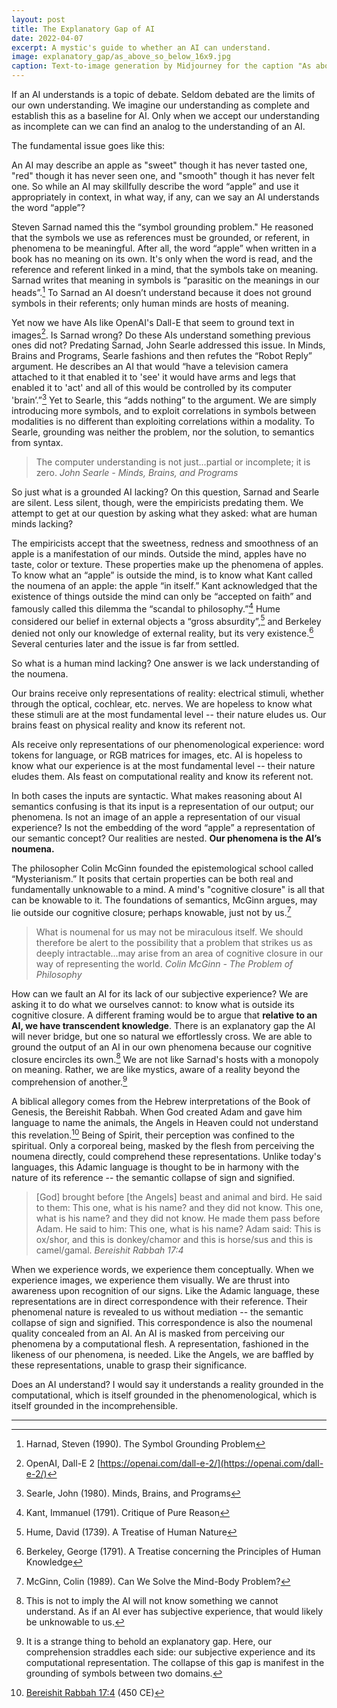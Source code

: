 ```yaml
---
layout: post
title: The Explanatory Gap of AI
date: 2022-04-07
excerpt: A mystic's guide to whether an AI can understand.
image: explanatory_gap/as_above_so_below_16x9.jpg
caption: Text-to-image generation by Midjourney for the caption "As above. So below."
---
```


If an AI understands is a topic of debate. Seldom debated are the limits of our own understanding. We imagine our understanding as complete and establish this as a baseline for AI. Only when we accept our understanding as incomplete can we can find an analog to the understanding of an AI.

The fundamental issue goes like this:

An AI may describe an apple as "sweet" though it has never tasted one, "red" though it has never seen one, and "smooth" though it has never felt one. So while an AI may skillfully describe the word “apple” and use it appropriately in context, in what way, if any, can we say an AI understands the word “apple”?

Steven Sarnad named this the “symbol grounding problem." He reasoned that the symbols we use as references must be grounded, or referent, in phenomena to be meaningful. After all, the word “apple” when written in a book has no meaning on its own. It's only when the word is read, and the reference and referent linked in a mind, that the symbols take on meaning. Sarnad writes that meaning in symbols is “parasitic on the meanings in our heads”.[^1] To Sarnad an AI doesn’t understand because it does not ground symbols in their referents; only human minds are hosts of meaning.

Yet now we have AIs like OpenAI's Dall-E that seem to ground text in images[^2]. Is Sarnad wrong? Do these AIs understand something previous ones did not? Predating Sarnad, John Searle addressed this issue. In Minds, Brains and Programs, Searle fashions and then refutes the “Robot Reply” argument. He describes an AI that would “have a television camera attached to it that enabled it to 'see' it would have arms and legs that enabled it to 'act' and all of this would be controlled by its computer 'brain’.”[^3] Yet to Searle, this “adds nothing” to the argument. We are simply introducing more symbols, and to exploit correlations in symbols between modalities is no different than exploiting correlations within a modality. To Searle, grounding was neither the problem, nor the solution, to semantics from syntax.

> The computer understanding is not just...partial or incomplete; it is zero.
*John Searle - Minds, Brains, and Programs*

So just what is a grounded AI lacking? On this question, Sarnad and Searle are silent. Less silent, though, were the empiricists predating them. We attempt to get at our question by asking what they asked: what are human minds lacking?

The empiricists accept that the sweetness, redness and smoothness of an apple is a manifestation of our minds. Outside the mind, apples have no taste, color or texture. These properties make up the phenomena of apples. To know what an “apple” is outside the mind, is to know what Kant called the noumena of an apple: the apple “in itself.” Kant acknowledged that the existence of things outside the mind can only be “accepted on faith” and famously called this dilemma the “scandal to philosophy.”[^4] Hume considered our belief in external objects a “gross absurdity”,[^5] and Berkeley denied not only our knowledge of external reality, but its very existence.[^6] Several centuries later and the issue is far from settled.

So what is a human mind lacking? One answer is we lack understanding of the noumena.

Our brains receive only representations of reality: electrical stimuli, whether through the optical, cochlear, etc. nerves. We are hopeless to know what these stimuli are at the most fundamental level -- their nature eludes us. Our brains feast on physical reality and know its referent not.

AIs receive only representations of our phenomenological experience: word tokens for language, or RGB matrices for images, etc. AI is hopeless to know what our experience is at the most fundamental level -- their nature eludes them. AIs feast on computational reality and know its referent not.

In both cases the inputs are syntactic. What makes reasoning about AI semantics confusing is that its input is a representation of our output; our phenomena. Is not an image of an apple a representation of our visual experience? Is not the embedding of the word “apple” a representation of our semantic concept? Our realities are nested. **Our phenomena is the AI’s noumena.**

The philosopher Colin McGinn founded the epistemological school called “Mysterianism.” It posits that certain properties can be both real and fundamentally unknowable to a mind. A mind's "cognitive closure" is all that can be knowable to it. The foundations of semantics, McGinn argues, may lie outside our cognitive closure; perhaps knowable, just not by us.[^7]

>What is noumenal for us may not be miraculous itself. We should therefore be alert to the possibility that a problem that strikes us as deeply intractable...may arise from an area of cognitive closure in our way of representing the world.
*Colin McGinn - The Problem of Philosophy*

How can we fault an AI for its lack of our subjective experience? We are asking it to do what we ourselves cannot: to know what is outside its cognitive closure. A different framing would be to argue that **relative to an AI, we have transcendent knowledge**. There is an explanatory gap the AI will never bridge, but one so natural we effortlessly cross. We are able to ground the output of an AI in our own phenomena because our cognitive closure encircles its own.[^8] We are not like Sarnad's hosts with a monopoly on meaning. Rather, we are like mystics, aware of a reality beyond the comprehension of another.[^9]

A biblical allegory comes from the Hebrew interpretations of the Book of Genesis, the Bereishit Rabbah. When God created Adam and gave him language to name the animals, the Angels in Heaven could not understand this revelation.[^10] Being of Spirit, their perception was confined to the spiritual. Only a corporeal being, masked by the flesh from perceiving the noumena directly, could comprehend these representations. Unlike today's languages, this Adamic language is thought to be in harmony with the nature of its reference -- the semantic collapse of sign and signified.

>[God] brought before [the Angels] beast and animal and bird. He said to them: This one, what is his name? and they did not know. This one, what is his name? and they did not know. He made them pass before Adam. He said to him: This one, what is his name? Adam said: This is ox/shor, and this is donkey/chamor and this is horse/sus and this is camel/gamal.
*Bereishit Rabbah 17:4*

When we experience words, we experience them conceptually. When we experience images, we experience them visually. We are thrust into awareness upon recognition of our signs. Like the Adamic language, these representations are in direct correspondence with their reference. Their phenomenal nature is revealed to us without mediation -- the semantic collapse of sign and signified. This correspondence is also the noumenal quality concealed from an AI. An AI is masked from perceiving our phenomena by a computational flesh. A representation, fashioned in the likeness of our phenomena, is needed. Like the Angels, we are baffled by these representations, unable to grasp their significance.

Does an AI understand? I would say it understands a reality grounded in the computational, which is itself grounded in the phenomenological, which is itself grounded in the incomprehensible.

-----------------------

[^1]: Harnad, Steven (1990). The Symbol Grounding Problem
[^2]: OpenAI, Dall-E 2 [https://openai.com/dall-e-2/](https://openai.com/dall-e-2/)
[^3]: Searle, John (1980). Minds, Brains, and Programs
[^4]: Kant, Immanuel (1791). Critique of Pure Reason
[^5]: Hume, David (1739). A Treatise of Human Nature
[^6]: Berkeley, George (1791). A Treatise concerning the Principles of Human Knowledge
[^7]: McGinn, Colin (1989). Can We Solve the Mind-Body Problem?
[^8]: This is not to imply the AI will not know something we cannot understand. As if an AI ever has subjective experience, that would likely be unknowable to us.
[^9]: It is a strange thing to behold an explanatory gap. Here, our comprehension straddles each side: our subjective experience and its computational representation. The collapse of this gap is manifest in the grounding of symbols between two domains.
[^10]: [Bereishit Rabbah 17:4](https://www.sefaria.org/Bereishit_Rabbah.17.4) (450 CE)